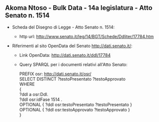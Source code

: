 ## Akoma Ntoso - Bulk Data - 14a legislatura - Atto Senato n. 1514 ##

* Scheda del Disegno di Legge - Atto Senato n. 1514:
	* http url: http://www.senato.it/leg/14/BGT/Schede/Ddliter/17784.htm

* Riferimenti al sito OpenData del Senato http://dati.senato.it/:
	* Link OpenData: http://dati.senato.it/ddl/17784
	* Query SPARQL per i documenti relativi all'Atto Senato:

        PREFIX osr: <http://dati.senato.it/osr/>  
		SELECT DISTINCT ?testoPresentato ?testoApprovato  
		WHERE  
		{  
		    ?ddl a osr:Ddl.  
		    ?ddl osr:idFase 1514 .  
		    OPTIONAL { ?ddl osr:testoPresentato ?testoPresentato }  
		    OPTIONAL { ?ddl osr:testoApprovato ?testoApprovato }  
		}
		